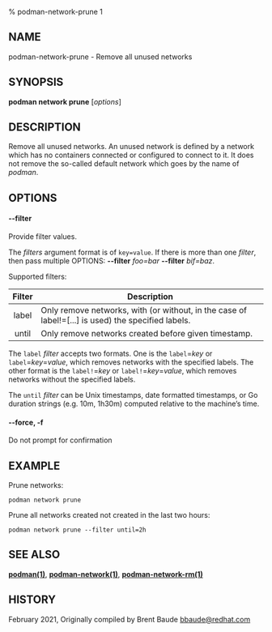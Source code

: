 % podman-network-prune 1

## NAME
podman\-network\-prune - Remove all unused networks

## SYNOPSIS
**podman network prune** [*options*]

## DESCRIPTION
Remove all unused networks.  An unused network is defined by a network which
has no containers connected or configured to connect to it. It does not remove
the so-called default network which goes by the name of *podman*.

## OPTIONS

#### **--filter**

Provide filter values.

The *filters* argument format is of `key=value`. If there is more than one *filter*, then pass multiple OPTIONS: **--filter** *foo=bar* **--filter** *bif=baz*.

Supported filters:

| Filter | Description                                                                                        |
|:------:|----------------------------------------------------------------------------------------------------|
| label  | Only remove networks, with (or without, in the case of label!=[...] is used) the specified labels. |
| until  | Only remove networks created before given timestamp.                                               |

The `label` *filter* accepts two formats. One is the `label`=*key* or `label`=*key*=*value*, which removes networks with the specified labels. The other format is the `label!`=*key* or `label!`=*key*=*value*, which removes networks without the specified labels.

The `until` *filter* can be Unix timestamps, date formatted timestamps, or Go duration strings (e.g. 10m, 1h30m) computed relative to the machine’s time.

#### **--force**, **-f**

Do not prompt for confirmation

## EXAMPLE

Prune networks:
```
podman network prune
```

Prune all networks created not created in the last two hours:
```
podman network prune --filter until=2h
```

## SEE ALSO
**[podman(1)](podman.1.md)**, **[podman-network(1)](podman-network.1.md)**, **[podman-network-rm(1)](podman-network-rm.1.md)**

## HISTORY
February 2021, Originally compiled by Brent Baude <bbaude@redhat.com>
